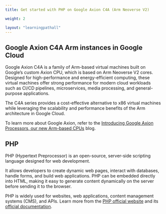```yaml
---
title: Get started with PHP on Google Axion C4A (Arm Neoverse V2)

weight: 2

layout: "learningpathall"
---
```


## Google Axion C4A Arm instances in Google Cloud

Google Axion C4A is a family of Arm-based virtual machines built on Google’s custom Axion CPU, which is based on Arm Neoverse V2 cores. Designed for high-performance and energy-efficient computing, these virtual machines offer strong performance for modern cloud workloads such as CI/CD pipelines, microservices, media processing, and general-purpose applications.

The C4A series provides a cost-effective alternative to x86 virtual machines while leveraging the scalability and performance benefits of the Arm architecture in Google Cloud.

To learn more about Google Axion, refer to the [Introducing Google Axion Processors, our new Arm-based CPUs](https://cloud.google.com/blog/products/compute/introducing-googles-new-arm-based-cpu) blog.

## PHP

PHP (Hypertext Preprocessor) is an open-source, server-side scripting language designed for web development.  

It allows developers to create dynamic web pages, interact with databases, handle forms, and build web applications. PHP can be embedded directly into HTML, making it easy to generate content dynamically on the server before sending it to the browser.  

PHP is widely used for websites, web applications, content management systems (CMS), and APIs. Learn more from the [PHP official website](https://www.php.net/) and its [official documentation](https://www.php.net/docs.php).
